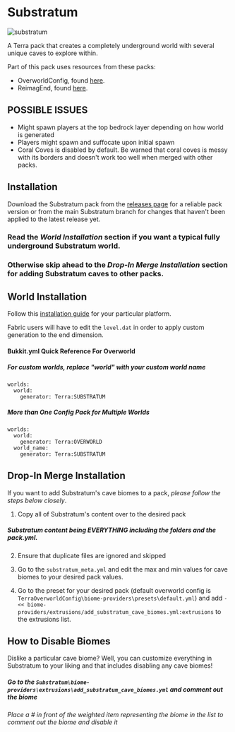 # Substratum
![substratum](https://github.com/DeathShadez/Substratum/assets/51402617/6774bb7a-f23a-47e8-aa32-d88870293da9)


A Terra pack that creates a completely underground world with several unique caves to explore within.

Part of this pack uses resources from these packs:
- OverworldConfig, found [here](https://github.com/PolyhedralDev/TerraOverworldConfig).
- ReimagEnd, found [here](https://github.com/justaureus/ReimagEND).

## POSSIBLE ISSUES
- Might spawn players at the top bedrock layer depending on how world is generated
- Players might spawn and suffocate upon initial spawn
- Coral Coves is disabled by default. Be warned that coral coves is messy with its borders and doesn't work too well when merged with other packs.

## Installation
Download the Substratum pack from the [releases page](https://github.com/DeathShadez/Substratum/releases) for a reliable pack version 
or from the main Substratum branch for changes that haven't been applied to the latest release yet.

### Read the *World Installation* section if you want a typical fully underground Substratum world. 
### Otherwise skip ahead to the *Drop-In Merge Installation* section for adding Substratum caves to other packs. 

## World Installation
Follow this [installation guide](https://terra.polydev.org/install/index.html) for your particular platform.

Fabric users will have to edit the `level.dat` in order to apply custom generation to the end dimension.

#### Bukkit.yml Quick Reference For Overworld
##### For custom worlds, replace "world" with your custom world name
```
worlds:
  world:
    generator: Terra:SUBSTRATUM
```
##### More than One Config Pack for Multiple Worlds 
```
worlds:
  world:
    generator: Terra:OVERWORLD
  world_name:
    generator: Terra:SUBSTRATUM
```

## Drop-In Merge Installation
If you want to add Substratum's cave biomes to a pack, *please follow the steps below closely*.

1. Copy all of Substratum's content over to the desired pack 
##### Substratum content being *EVERYTHING* including the folders and the pack.yml.

2. Ensure that duplicate files are ignored and skipped

3. Go to the `substratum_meta.yml` and edit the max and min values for cave biomes to your desired pack values.

4. Go to the preset for your desired pack (default overworld config is `TerraOverworldConfig\biome-providers\presets\default.yml`)
and add `- << biome-providers/extrusions/add_substratum_cave_biomes.yml:extrusions` to the extrusions list.

## How to Disable Biomes
Dislike a particular cave biome? 
Well, you can customize everything in Substratum to your liking and that includes disabling any cave biomes!
##### Go to the `Substratum\biome-providers\extrusions\add_substratum_cave_biomes.yml` and comment out the biome
###### Place a # in front of the weighted item representing the biome in the list to comment out the biome and disable it
